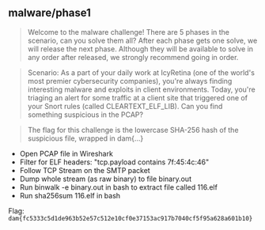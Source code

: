## malware/phase1
>Welcome to the malware challenge! There are 5 phases in the scenario, can you solve them all?
After each phase gets one solve, we will release the next phase. Although they will be available to solve in any order after released, we strongly recommend going in order.

>Scenario:
As a part of your daily work at IcyRetina (one of the world's most premier cybersecurity companies), you're always finding interesting malware and exploits in client environments. Today, you're triaging an alert for some traffic at a client site that triggered one of your Snort rules (called CLEARTEXT_ELF_LIB). Can you find something suspicious in the PCAP?

>The flag for this challenge is the lowercase SHA-256 hash of the suspicious file, wrapped in dam{...}

* Open PCAP file in Wireshark
* Filter for ELF headers: "tcp.payload contains 7f:45:4c:46"
* Follow TCP Stream on the SMTP packet
* Dump whole stream (as raw binary) to file binary.out
* Run binwalk -e binary.out in bash to extract file called 116.elf
* Run sha256sum 116.elf in bash

Flag: `dam{fc5333c5d1de963b52e57c512e10cf0e37153ac917b7040cf5f95a628a601b10}`

